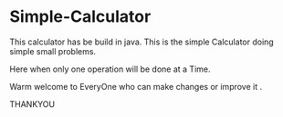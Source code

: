 # Simple-Calculator

This calculator has be build in java.
This is the simple Calculator doing simple small problems.

Here when only one operation will be done at a Time.

Warm welcome to EveryOne who can make changes or improve it .

THANKYOU
